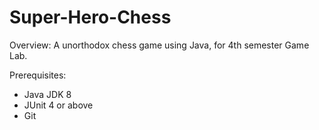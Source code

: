 # Super-Hero-Chess

Overview:
A unorthodox chess game using Java, for 4th semester Game Lab.

Prerequisites:
* Java JDK 8
* JUnit 4 or above
* Git
